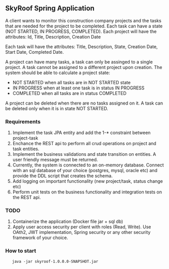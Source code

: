 ## SkyRoof Spring Application
A client wants to monitor this construction company projects and the tasks that are needed for the project to be completed. 
Each task can have a state (NOT STARTED, IN PROGRESS, COMPLETED). 
Each project will have the attributes: Id, Title, Description, Creation Date 

Each task will have the attributes: Title, Description, State, Creation Date, Start Date, Completed Date.

A project can have many tasks, a task can only be assinged to a single project. A task cannot be assigned to a different project upon creation.
The system should be able to calculate a project state:
- NOT STARTED when all tasks are in NOT STARTED state
- IN PROGRESS when at least one task is in status IN PROGRESS
- COMPLETED when all tasks are in status COMPLETED

A project can be deleted when there are no tasks assigned on it.
A task can be deleted only when it is in state NOT STARTED.


### Requirements
1. Implement the task JPA entity and add the 1-* constraint between project-task
2. Enchance the REST api to perform all crud operations on project and task entities.
3. Implement the business validations and state transition on entities. A user friendly message must be returned.
4. Currently, the system is connected to an on-memory database. Connect with an sql database of your choice (postgres, mysql, oracle etc) and provide the DDL script that creates the schema.
5. Add logging on important functionality (new project/task, status change etc)
6. Perform unit tests on the business functionality and integration tests on the REST api.
 
### TODO
1. Containerize the application (Docker file jar + sql db)
2. Apply user access security per client with roles (Read, Write). Use OAth2, JWT implementation, Spring security or any other security framework of your choice.

### How to start

```{}
   java -jar skyroof-1.0.0.0-SNAPSHOT.jar
```










